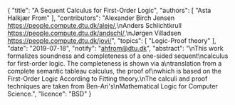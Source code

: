 {
    "title": "A Sequent Calculus for First-Order Logic",
    "authors": [
        "Asta Halkjær From"
    ],
    "contributors": "Alexander Birch Jensen <https://people.compute.dtu.dk/aleje/>,\nAnders Schlichtkrull <https://people.compute.dtu.dk/andschl/>,\nJørgen Villadsen <https://people.compute.dtu.dk/jovi/>",
    "topics": [
        "Logic-Proof theory"
    ],
    "date": "2019-07-18",
    "notify": "ahfrom@dtu.dk",
    "abstract": "\nThis work formalizes soundness and completeness of a one-sided sequent\ncalculus for first-order logic. The completeness is shown via a\ntranslation from a complete semantic tableau calculus, the proof of\nwhich is based on the First-Order Logic According to Fitting theory.\nThe calculi and proof techniques are taken from Ben-Ari's\nMathematical Logic for Computer Science.",
    "licence": "BSD"
}
